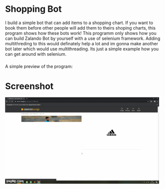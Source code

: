 # Shopping Bot
I build a simple bot that can add items to a shopping chart. If you want to book them before other people will add them to theirs shoping charts, this program shows how these bots work!
This programm only shows how you can build Zalando Bot by yourself with a use of selenium framework. Adding multithreding to this would definately help a lot and im gonna make another bot later which would use multithreading. Its just a simple example how you can get around with selenium.

###
A simple preview of the program:
# Screenshot
![something went wrong](readme.gif)
